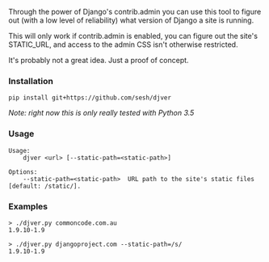 Through the power of Django's contrib.admin you can use this tool to figure out
(with a low level of reliability) what version of Django a site is running.

This will only work if contrib.admin is enabled, you can figure out the site's
STATIC_URL, and access to the admin CSS isn't otherwise restricted.

It's probably not a great idea. Just a proof of concept.


### Installation

    pip install git+https://github.com/sesh/djver

_Note: right now this is only really tested with Python 3.5_


### Usage

    Usage:
        djver <url> [--static-path=<static-path>]

    Options:
        --static-path=<static-path>  URL path to the site's static files [default: /static/].


### Examples

    > ./djver.py commoncode.com.au
    1.9.10-1.9

    > ./djver.py djangoproject.com --static-path=/s/
    1.9.10-1.9
